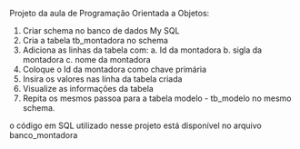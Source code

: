 Projeto da aula de Programação Orientada a Objetos:

1. Criar schema no banco de dados My SQL
2. Cria a tabela tb_montadora no schema
3. Adiciona as linhas da tabela com:
   a. Id da montadora
   b. sigla da montadora
   c. nome da montadora
4. Coloque o Id da montadora como chave primária
5. Insira os valores nas linha da tabela criada
6. Visualize as informações da tabela
7. Repita os mesmos passoa para a tabela modelo - tb_modelo no mesmo schema.

o código em SQL utilizado nesse projeto está disponível no arquivo banco_montadora
